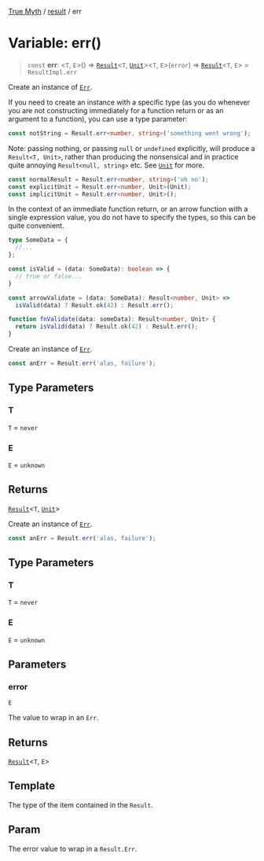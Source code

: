 [True Myth](../../index.md) / [result](../index.md) / err

# Variable: err()

> `const` **err**: \<`T`, `E`\>() => [`Result`](../classes/Result.md)\<`T`, [`Unit`](../../unit/interfaces/Unit.md)\>\<`T`, `E`\>(`error`) => [`Result`](../classes/Result.md)\<`T`, `E`\> = `ResultImpl.err`

Create an instance of [`Err`](../interfaces/Err.md).

If you need to create an instance with a specific type (as you do whenever you
are not constructing immediately for a function return or as an argument to a
function), you can use a type parameter:

```ts
const notString = Result.err<number, string>('something went wrong');
```

Note: passing nothing, or passing `null` or `undefined` explicitly, will
produce a `Result<T, Unit>`, rather than producing the nonsensical and in
practice quite annoying `Result<null, string>` etc. See [`Unit`](../../unit/variables/Unit.md) for
more.

```ts
const normalResult = Result.err<number, string>('oh no');
const explicitUnit = Result.err<number, Unit>(Unit);
const implicitUnit = Result.err<number, Unit>();
```

In the context of an immediate function return, or an arrow function with a
single expression value, you do not have to specify the types, so this can be
quite convenient.

```ts
type SomeData = {
  //...
};

const isValid = (data: SomeData): boolean => {
  // true or false...
}

const arrowValidate = (data: SomeData): Result<number, Unit> =>
  isValid(data) ? Result.ok(42) : Result.err();

function fnValidate(data: someData): Result<number, Unit> {
  return isValid(data) ? Result.ok(42) : Result.err();
}
```

Create an instance of [`Err`](../interfaces/Err.md).

```ts
const anErr = Result.err('alas, failure');
```

## Type Parameters

### T

`T` = `never`

### E

`E` = `unknown`

## Returns

[`Result`](../classes/Result.md)\<`T`, [`Unit`](../../unit/interfaces/Unit.md)\>

Create an instance of [`Err`](../interfaces/Err.md).

```ts
const anErr = Result.err('alas, failure');
```

## Type Parameters

### T

`T` = `never`

### E

`E` = `unknown`

## Parameters

### error

`E`

The value to wrap in an `Err`.

## Returns

[`Result`](../classes/Result.md)\<`T`, `E`\>

## Template

The type of the item contained in the `Result`.

## Param

The error value to wrap in a `Result.Err`.
